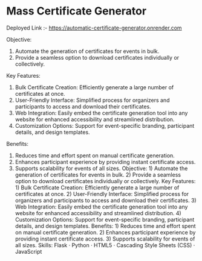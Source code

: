 # Mass Certificate Generator

Deployed Link :- https://automatic-certificate-generator.onrender.com

Objective:

1) Automate the generation of certificates for events in bulk.
2) Provide a seamless option to download certificates individually or collectively.

Key Features:

1) Bulk Certificate Creation: Efficiently generate a large number of certificates at once.
2) User-Friendly Interface: Simplified process for organizers and participants to access and download their certificates.
3) Web Integration: Easily embed the certificate generation tool into any website for enhanced accessibility and streamlined distribution.
4) Customization Options: Support for event-specific branding, participant details, and design templates.

Benefits:

1) Reduces time and effort spent on manual certificate generation.
2) Enhances participant experience by providing instant certificate access.
3) Supports scalability for events of all sizes.
Objective: 1) Automate the generation of certificates for events in bulk. 2) Provide a seamless option to download certificates individually or collectively. Key Features: 1) Bulk Certificate Creation: Efficiently generate a large number of certificates at once. 2) User-Friendly Interface: Simplified process for organizers and participants to access and download their certificates. 3) Web Integration: Easily embed the certificate generation tool into any website for enhanced accessibility and streamlined distribution. 4) Customization Options: Support for event-specific branding, participant details, and design templates. Benefits: 1) Reduces time and effort spent on manual certificate generation. 2) Enhances participant experience by providing instant certificate access. 3) Supports scalability for events of all sizes.
Skills: Flask · Python · HTML5 · Cascading Style Sheets (CSS) · JavaScript
